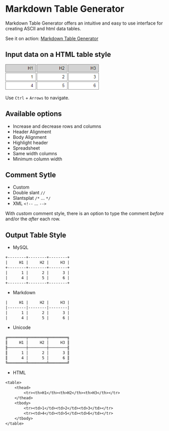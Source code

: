 # Markdown Table Generator

Markdown Table Generator offers an intuitive and easy to use interface for creating ASCII and html data tables.

See it on action: [Markdown Table Generator](https://vikcch.github.io/markdown-table-generator/)

## Input data on a HTML table style

![IMG](./src/assets/html-table.png)

Use `Ctrl` + `Arrows` to navigate.

## Available options

* Increase and decrease rows and columns
* Header Alignment
* Body Alignment
* Highlight header
* Spreadsheet
* Same width columns
* Minimum column width

## Comment Sytle

* Custom
* Double slant `//`
* Slantsplat `/*` ... `*/`
* XML `<!--` ... `-->`

With _custom_ comment style, there is an option to type the comment _before_ and/or the _after_ each row.

## Output Table Style

* MySQL

```*
+--------+--------+--------+
|     H1 |     H2 |     H3 |
+--------+--------+--------+
|      1 |      2 |      3 |
|      4 |      5 |      6 |
+--------+--------+--------+
```

* Markdown

```*
|     H1 |     H2 |     H3 |
|--------|--------|--------|
|      1 |      2 |      3 |
|      4 |      5 |      6 |
```

* Unicode

```*
╔════════╤════════╤════════╗
║     H1 │     H2 │     H3 ║
╟────────┼────────┼────────╢
║      1 │      2 │      3 ║
║      4 │      5 │      6 ║
╚════════╧════════╧════════╝
```

* HTML

```*
<table>
    <thead>
        <tr><th>H1</th><th>H2</th><th>H3</th></tr>
    </thead>
    <tbody>
        <tr><td>1</td><td>2</td><td>3</td></tr>
        <tr><td>4</td><td>5</td><td>6</td></tr>
    </tbody>
</table>
```
